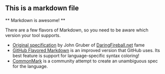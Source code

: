 ## This is a markdown file


** Markdown is awesome! **

There are a few flavors of Markdown, so you need to be aware which version your tool supports.

- [Original specification](http://daringfireball.net/projects/markdown/syntax) by John Gruber of [DaringFireball.net](http://daringfireball.net/) fame
- [GitHub Flavored Markdown](https://help.github.com/articles/github-flavored-markdown/) is an improved version that GitHub uses. Its best feature is support for language-specific syntax coloring!
- [CommonMark](http://commonmark.org) is a community attempt to create an unambiguous spec for the language.
